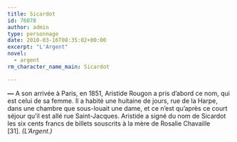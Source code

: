 ```yaml
---
title: Sicardot
id: 76078
author: admin
type: personnage
date: 2010-03-16T08:35:02+00:00
excerpt: "L'Argent"
novel:
  - argent
rm_character_name_main: Sicardot

---
```

**—** A son arrivée à Paris, en 1851, Aristide Rougon a pris d&rsquo;abord ce nom, qui est celui de sa femme. Il a habité une huitaine de jours, rue de la Harpe, dans une chambre que sous-louait une dame, et ce n&rsquo;est qu&rsquo;après ce court séjour qu&rsquo;il est allé rue Saint-Jacques. Aristide a signé du nom de Sicardot les six cents francs de billets souscrits à la mère de Rosalie Chavaille [31]. _(L&rsquo;Argent.)_
